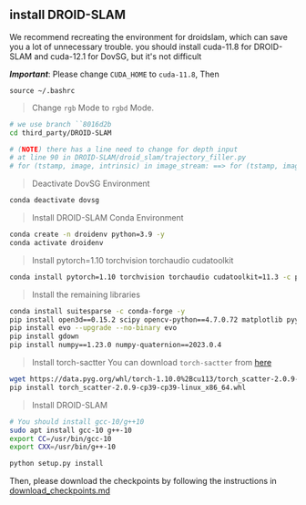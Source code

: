 ## install DROID-SLAM

We recommend recreating the environment for droidslam, which can save you a lot of unnecessary trouble.
you should install cuda-11.8 for DROID-SLAM and cuda-12.1 for DovSG, but it's not difficult

***Important***: Please change `CUDA_HOME` to `cuda-11.8`, Then
```
source ~/.bashrc
```

> Change `rgb` Mode to `rgbd` Mode.

```bash
# we use branch ``8016d2b
cd third_party/DROID-SLAM

# (NOTE) there has a line need to change for depth input
# at line 90 in DROID-SLAM/droid_slam/trajectory_filler.py
# for (tstamp, image, intrinsic) in image_stream: ==> for (tstamp, image, _, intrinsic) in image_stream:
```

> Deactivate DovSG Environment
```bash
conda deactivate dovsg
```

> Install DROID-SLAM Conda Environment

```bash
conda create -n droidenv python=3.9 -y
conda activate droidenv
```

> Install pytorch=1.10 torchvision torchaudio cudatoolkit
```bash
conda install pytorch=1.10 torchvision torchaudio cudatoolkit=11.3 -c pytorch -y
```

> Install the remaining libraries

```bash
conda install suitesparse -c conda-forge -y
pip install open3d==0.15.2 scipy opencv-python==4.7.0.72 matplotlib pyyaml==6.0.2 tensorboard # -i https://pypi.tuna.tsinghua.edu.cn/simple
pip install evo --upgrade --no-binary evo
pip install gdown
pip install numpy==1.23.0 numpy-quaternion==2023.0.4
```

> Install torch-sactter
You can download `torch-sactter` from [here](https://data.pyg.org/whl/torch-1.10.0%2Bcu113/torch_cluster-1.6.0-cp39-cp39-linux_x86_64.whl)

```bash
wget https://data.pyg.org/whl/torch-1.10.0%2Bcu113/torch_scatter-2.0.9-cp39-cp39-linux_x86_64.whl
pip install torch_scatter-2.0.9-cp39-cp39-linux_x86_64.whl
```


> Install DROID-SLAM
```bash
# You should install gcc-10/g++10
sudo apt install gcc-10 g++-10
export CC=/usr/bin/gcc-10
export CXX=/usr/bin/g++-10
```
```bash
python setup.py install
```




Then, please download the checkpoints by following the instructions in [download_checkpoints.md](down_checkpoints.md)